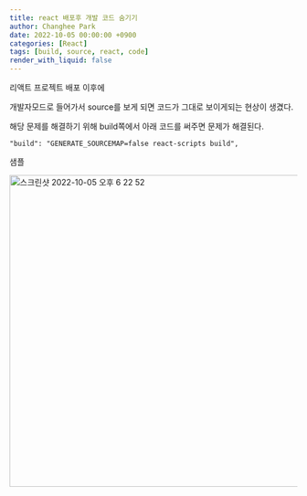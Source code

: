 ```yaml
---
title: react 배포후 개발 코드 숨기기
author: Changhee Park
date: 2022-10-05 00:00:00 +0900
categories: [React]
tags: [build, source, react, code]
render_with_liquid: false
---
```


리액트 프로젝트 배포 이후에

개발자모드로 들어가서 source를 보게 되면 코드가 그대로 보이게되는 현상이 생겼다.

해당 문제를 해결하기 위해 build쪽에서 아래 코드를 써주면 문제가 해결된다.

```tsx
"build": "GENERATE_SOURCEMAP=false react-scripts build",
```

샘플

<img width="546" alt="스크린샷 2022-10-05 오후 6 22 52" src="https://user-images.githubusercontent.com/31761527/194027478-e4cca675-b3d9-4831-8e80-dcd31f12ffca.png">
